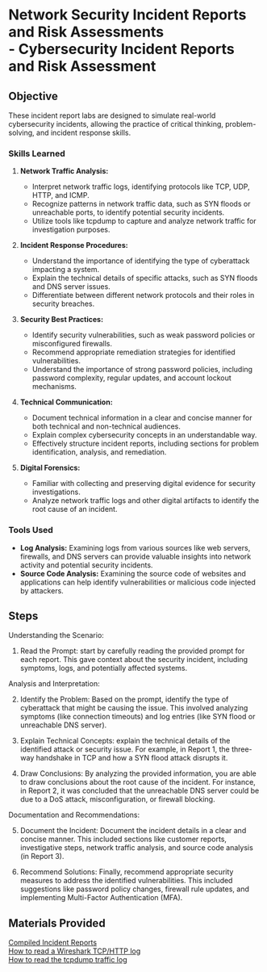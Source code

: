 # Network Security Incident Reports and Risk Assessments <br> - Cybersecurity Incident Reports and Risk Assessment

## Objective

These incident report labs are designed to simulate real-world cybersecurity incidents, allowing the practice of critical thinking, problem-solving, and incident response skills.

### Skills Learned

1. **Network Traffic Analysis:**
   * Interpret network traffic logs, identifying protocols like TCP, UDP, HTTP, and ICMP.
   * Recognize patterns in network traffic data, such as SYN floods or unreachable ports, to identify potential security incidents.
   * Utilize tools like tcpdump to capture and analyze network traffic for investigation purposes.

2. **Incident Response Procedures:**
   * Understand the importance of identifying the type of cyberattack impacting a system.
   * Explain the technical details of specific attacks, such as SYN floods and DNS server issues.
   * Differentiate between different network protocols and their roles in security breaches.

3. **Security Best Practices:**
   * Identify security vulnerabilities, such as weak password policies or misconfigured firewalls.
   * Recommend appropriate remediation strategies for identified vulnerabilities.
   * Understand the importance of strong password policies, including password complexity, regular updates, and account lockout mechanisms.

4. **Technical Communication:**
   * Document technical information in a clear and concise manner for both technical and non-technical audiences.
   * Explain complex cybersecurity concepts in an understandable way.
   * Effectively structure incident reports, including sections for problem identification, analysis, and remediation.

5. **Digital Forensics:**
   * Familiar with collecting and preserving digital evidence for security investigations.
   * Analyze network traffic logs and other digital artifacts to identify the root cause of an incident.

### Tools Used
* **Log Analysis:** Examining logs from various sources like web servers, firewalls, and DNS servers can provide valuable insights into network activity and potential security incidents.
* **Source Code Analysis:** Examining the source code of websites and applications can help identify vulnerabilities or malicious code injected by attackers.


## Steps
Understanding the Scenario:
1. Read the Prompt: start by carefully reading the provided prompt for each report. This gave context about the security incident, including symptoms, logs, and potentially affected systems.

Analysis and Interpretation:

2. Identify the Problem: Based on the prompt, identify the type of cyberattack that might be causing the issue. This involved analyzing symptoms (like connection timeouts) and log entries (like SYN flood or unreachable DNS server).

3. Explain Technical Concepts: explain the technical details of the identified attack or security issue. For example, in Report 1, the three-way handshake in TCP and how a SYN flood attack disrupts it.

4. Draw Conclusions: By analyzing the provided information, you are able to draw conclusions about the root cause of the incident. For instance, in Report 2, it was concluded that the unreachable DNS server could be due to a DoS attack, misconfiguration, or firewall blocking.

Documentation and Recommendations:

5. Document the Incident: Document the incident details in a clear and concise manner. This included sections like customer reports, investigative steps, network traffic analysis, and source code analysis (in Report 3).

6. Recommend Solutions:  Finally, recommend appropriate security measures to address the identified vulnerabilities. This included suggestions like password policy changes, firewall rule updates, and implementing Multi-Factor Authentication (MFA).

## Materials Provided
<a href="https://docs.google.com/document/d/1cuPXp7aDhehf9KP3VkbXoSyRjsJIHyfaUeS27iXJioc/edit?usp=sharing">Compiled Incident Reports</a><br>
<a href="https://docs.google.com/document/d/1znqlWLvP2PQP02rnBg51xvPj3sJ56RIq/edit?usp=sharing&ouid=105064495821226407439&rtpof=true&sd=true">How to read a Wireshark TCP/HTTP log</a><br>
<a href="https://docs.google.com/document/d/12MxCtwetHOm_a8FEiKKOjjBQPtae-D5K/edit?usp=sharing&ouid=105064495821226407439&rtpof=true&sd=true">How to read the tcpdump traffic log</a>
